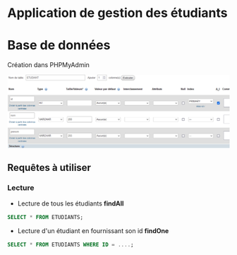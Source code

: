 # Application de gestion des étudiants



# Base de données

Création dans PHPMyAdmin

![img.png](img.png)


## Requêtes à utiliser

### Lecture

- Lecture de tous les étudiants **findAll**
```sql
SELECT * FROM ETUDIANTS;
```

- Lecture d'un étudiant en fournissant son id **findOne**
```sql
SELECT * FROM ETUDIANTS WHERE ID = ....;
```